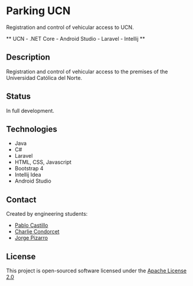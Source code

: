 # Parking UCN

  Registration and control of vehicular access to UCN.

  ** UCN  -  .NET Core -  Android Studio  -  Laravel  -  Intellij  **


## Description
  Registration and control of vehicular access to the premises of the Universidad Católica del Norte.
 

##  Status
  In full development.  


##  Technologies
  - Java
  - C# 
  - Laravel
  - HTML, CSS, Javascript
  - Bootstrap 4
  - Intellij Idea
  - Android Studio
  
   
##  Contact
  Created by engineering students:
  - [Pablo Castillo](https://github.com/Pablo-Castillo)
  - [Charlie Condorcet](https://github.com/charliecondorcet)
  - [Jorge Pizarro](https://github.com/JorgePT93)
  
  
##  License
  This project is open-sourced software licensed under the [Apache License 2.0](https://www.apache.org/licenses/LICENSE-2.0)